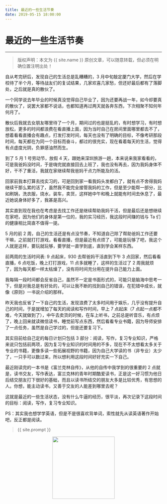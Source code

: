 ```yaml
---
title: 最近的一些生活节奏
date: 2019-05-15 18:00:00
---
```

# 最近的一些生活节奏
***
> 版权声明：本文为 {{ site.name }} 原创文章，可以随意转载，但必须在明确位置注明出处！


自从考完研后，发现自己的生活总是乱糟糟的，3 月中旬敲定厦门大学，然后在学校待了半个月，等待战友们的复试结果，几家欢喜几家愁，但还好最后都有了落脚处，之后就是真的散伙了。

一个同学说去年毕业的时候真没觉得自己毕业了，因为还要再战一年，如今却要真的散伙了，说罢大家都不说话，也都知道再过两天就各奔东西，下次相聚不知何年何月了。

散伙后我就去女朋友哪里待了一个月，期间过的也是挺乱的，有时想学习，有时想放松，更多的时间都浪费在看直播上面，因为当时自己在房间里面哪里都去不了，想着看看直播会有趣点，打发打发时间，每天也没有了明确的目标，不像考研那段时间，每天都在为同一个目标而奋斗，都过的很充实，现在看着每天的生活，觉得有点虚度光阴，负罪感油然而生。

到了 5 月 1 号劳动节，放假 4 天，跟她来深圳旅游一趟，本来说来我家看看的，可是我爸妈没时间，于是嗨完就直接回去上班了，我也没有再去，因为我妈身体不好，干不了重活，我就在家继续帮我爸妈干点力所能及的活。

回家前我本打算去找实习的，可是回到家一看我妈头发都白了，就有点不舍得我妈继续干那么累的活了，虽然我不能完全接管我妈的工作，但是至少能帮一部分，比如刷锅，洗衣服，烧水，装车，卖货，这样她中午和晚上就能有时间去休息了，最近她说身体好多了，我甚是高兴。

其实直到现在我也在考虑是去找工作还是继续帮助我妈干活，但是最后还是想继续在家吧，因为他们的身体是第一位的，我的实习经历，我这段时间赚的钱与 Ta 们的健康相比简直不值得一提。

5 月的前 2 周，自己的生活还是有点没节奏，不知道自己除了帮助爸妈工作还要干嘛，之前就打打游戏，看看直播，但是最近有点烦了，可能是玩够了吧，我这个人就是这样，要玩就玩够，要学就一直学到底，直到学会某样东西。

前两周的生活时间表: 9 点起床，930 去帮爸妈干活直到下午 3 点回家，然后看看直播，6 点吃饭，晚上打打游戏，11 点多就睡了，这样的生活过了 2 周我就烦了，因为每天都一样太枯燥了，没有将时间充分用在提升自己能力上面。

我每隔一段时间都会反省自己，虽然不一定是书面形式的，可能只是脑海中思考一下，但是对我总是有好处的，可以让我不断的找到自己的错误，在犯错中成长，就像《原则》一书说介绍的那样。

昨天我也反省了一下自己的生活，发现浪费了太多时间用于娱乐，几乎没有提升自己的时间，于是就增加了每天的阅读和写作时间，早上 7 点起床（7 点起一点都不难，今天就做到了），中午去卖货的时候，在车上听书，之前总是听音乐，有点烦了，晚上回来就读微信读书，睡觉前写点东西，然后看看专业书籍，因为导师安排了一点任务，虽然是自己学过的，但是还要复习下。

其实目前给自己定的每日计划只包括 3 部分：阅读，写作，复习专业知识，严格来说只包括前两项，因为复习专业知识的时间用的不多，现在不不太想看太多关于专业的书籍，更像多读一些拓展视野的书籍，因为自己大学读的书（非专业）太少了，一只手可以数过来，所以想利用这段时间好好充实一下自己。

最近刚读完的一本书是《富兰克林自传》，从他的自传中我学到的很重要的 2 点就是，读书交友，写作表达，富兰克林的青年时期酷爱读书，正是这一好习惯为他日后结交朋友打下很好的基础，而且以读书所结交的朋友大多是比较优秀，有思想的人。你想，能主动读书，又善于交友的人能差到哪里去呢？

这就是最近的一些生活状态，没有什么牛逼的经历，很平淡，再次记录下这段时间的目标：阅读，写作，复习专业知识。


PS：其实我也想学学英语，但是不是很喜欢背单词，索性就先从读英语著作开始吧，反正都是阅读。


> {{ site.prompt }}

<div  align="center">
<img src="{{ site.url }}/images/wechart.jpg" width = "200" height = "200"/>
